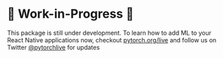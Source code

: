 # 🚧 Work-in-Progress 🚧
This package is still under development. To learn how to add ML to your React Native applications now, checkout [pytorch.org/live](https://pytorch.org/live) and follow us on Twitter [@pytorchlive](https://twitter.com/pytorchlive) for updates
